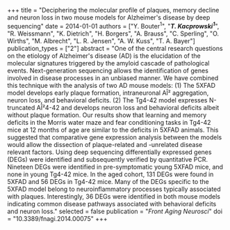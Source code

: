 +++
title = "Deciphering the molecular profile of plaques, memory decline and neuron loss in two mouse models for Alzheimer's disease by deep sequencing"
date = 2014-01-01
authors = ["Y. Bouter<sup>1</sup>", "***T. Kacprowski<sup>1</sup>***", "R. Weissmann", "K. Dietrich", "H. Borgers", "A. Brauss", "C. Sperling", "O. Wirths", "M. Albrecht", "L. R. Jensen", "A. W. Kuss", "T. A. Bayer"]
publication_types = ["2"]
abstract = "One of the central research questions on the etiology of Alzheimer's disease (AD) is the elucidation of the molecular signatures triggered by the amyloid cascade of pathological events. Next-generation sequencing allows the identification of genes involved in disease processes in an unbiased manner. We have combined this technique with the analysis of two AD mouse models: (1) The 5XFAD model develops early plaque formation, intraneuronal AÎ² aggregation, neuron loss, and behavioral deficits. (2) The Tg4-42 model expresses N-truncated AÎ²4-42 and develops neuron loss and behavioral deficits albeit without plaque formation. Our results show that learning and memory deficits in the Morris water maze and fear conditioning tasks in Tg4-42 mice at 12 months of age are similar to the deficits in 5XFAD animals. This suggested that comparative gene expression analysis between the models would allow the dissection of plaque-related and -unrelated disease relevant factors. Using deep sequencing differentially expressed genes (DEGs) were identified and subsequently verified by quantitative PCR. Nineteen DEGs were identified in pre-symptomatic young 5XFAD mice, and none in young Tg4-42 mice. In the aged cohort, 131 DEGs were found in 5XFAD and 56 DEGs in Tg4-42 mice. Many of the DEGs specific to the 5XFAD model belong to neuroinflammatory processes typically associated with plaques. Interestingly, 36 DEGs were identified in both mouse models indicating common disease pathways associated with behavioral deficits and neuron loss."
selected = false
publication = "*Front Aging Neurosci*"
doi = "10.3389/fnagi.2014.00075"
+++

